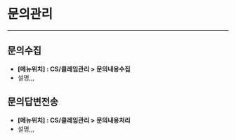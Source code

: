<br>

# 문의관리

---

## 문의수집
* **[메뉴위치] : CS/클레임관리 > 문의내용수집**
* 설명,,,

## 문의답변전송
* **[메뉴위치] : CS/클레임관리 > 문의내용처리**
* 설명,,,